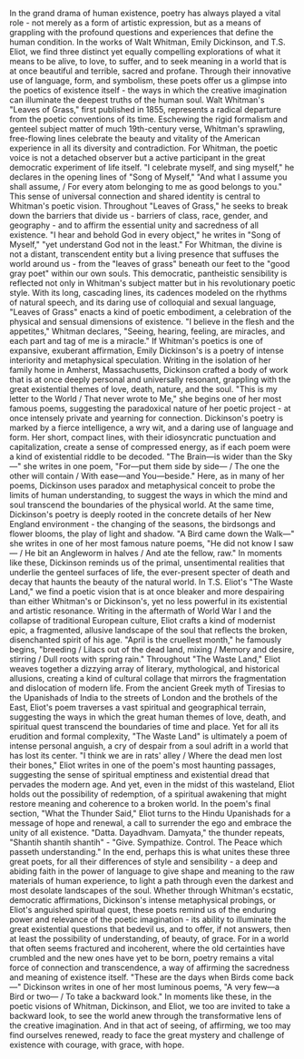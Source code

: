In the grand drama of human existence, poetry has always played a vital role - not merely as a form of artistic expression, but as a means of grappling with the profound questions and experiences that define the human condition. In the works of Walt Whitman, Emily Dickinson, and T.S. Eliot, we find three distinct yet equally compelling explorations of what it means to be alive, to love, to suffer, and to seek meaning in a world that is at once beautiful and terrible, sacred and profane. Through their innovative use of language, form, and symbolism, these poets offer us a glimpse into the poetics of existence itself - the ways in which the creative imagination can illuminate the deepest truths of the human soul.
Walt Whitman's "Leaves of Grass," first published in 1855, represents a radical departure from the poetic conventions of its time. Eschewing the rigid formalism and genteel subject matter of much 19th-century verse, Whitman's sprawling, free-flowing lines celebrate the beauty and vitality of the American experience in all its diversity and contradiction. For Whitman, the poetic voice is not a detached observer but a active participant in the great democratic experiment of life itself. "I celebrate myself, and sing myself," he declares in the opening lines of "Song of Myself," "And what I assume you shall assume, / For every atom belonging to me as good belongs to you."
This sense of universal connection and shared identity is central to Whitman's poetic vision. Throughout "Leaves of Grass," he seeks to break down the barriers that divide us - barriers of class, race, gender, and geography - and to affirm the essential unity and sacredness of all existence. "I hear and behold God in every object," he writes in "Song of Myself," "yet understand God not in the least." For Whitman, the divine is not a distant, transcendent entity but a living presence that suffuses the world around us - from the "leaves of grass" beneath our feet to the "good gray poet" within our own souls.
This democratic, pantheistic sensibility is reflected not only in Whitman's subject matter but in his revolutionary poetic style. With its long, cascading lines, its cadences modeled on the rhythms of natural speech, and its daring use of colloquial and sexual language, "Leaves of Grass" enacts a kind of poetic embodiment, a celebration of the physical and sensual dimensions of existence. "I believe in the flesh and the appetites," Whitman declares, "Seeing, hearing, feeling, are miracles, and each part and tag of me is a miracle."
If Whitman's poetics is one of expansive, exuberant affirmation, Emily Dickinson's is a poetry of intense interiority and metaphysical speculation. Writing in the isolation of her family home in Amherst, Massachusetts, Dickinson crafted a body of work that is at once deeply personal and universally resonant, grappling with the great existential themes of love, death, nature, and the soul. "This is my letter to the World / That never wrote to Me," she begins one of her most famous poems, suggesting the paradoxical nature of her poetic project - at once intensely private and yearning for connection.
Dickinson's poetry is marked by a fierce intelligence, a wry wit, and a daring use of language and form. Her short, compact lines, with their idiosyncratic punctuation and capitalization, create a sense of compressed energy, as if each poem were a kind of existential riddle to be decoded. "The Brain—is wider than the Sky—" she writes in one poem, "For—put them side by side— / The one the other will contain / With ease—and You—beside." Here, as in many of her poems, Dickinson uses paradox and metaphysical conceit to probe the limits of human understanding, to suggest the ways in which the mind and soul transcend the boundaries of the physical world.
At the same time, Dickinson's poetry is deeply rooted in the concrete details of her New England environment - the changing of the seasons, the birdsongs and flower blooms, the play of light and shadow. "A Bird came down the Walk—" she writes in one of her most famous nature poems, "He did not know I saw— / He bit an Angleworm in halves / And ate the fellow, raw." In moments like these, Dickinson reminds us of the primal, unsentimental realities that underlie the genteel surfaces of life, the ever-present specter of death and decay that haunts the beauty of the natural world.
In T.S. Eliot's "The Waste Land," we find a poetic vision that is at once bleaker and more despairing than either Whitman's or Dickinson's, yet no less powerful in its existential and artistic resonance. Writing in the aftermath of World War I and the collapse of traditional European culture, Eliot crafts a kind of modernist epic, a fragmented, allusive landscape of the soul that reflects the broken, disenchanted spirit of his age. "April is the cruellest month," he famously begins, "breeding / Lilacs out of the dead land, mixing / Memory and desire, stirring / Dull roots with spring rain."
Throughout "The Waste Land," Eliot weaves together a dizzying array of literary, mythological, and historical allusions, creating a kind of cultural collage that mirrors the fragmentation and dislocation of modern life. From the ancient Greek myth of Tiresias to the Upanishads of India to the streets of London and the brothels of the East, Eliot's poem traverses a vast spiritual and geographical terrain, suggesting the ways in which the great human themes of love, death, and spiritual quest transcend the boundaries of time and place.
Yet for all its erudition and formal complexity, "The Waste Land" is ultimately a poem of intense personal anguish, a cry of despair from a soul adrift in a world that has lost its center. "I think we are in rats' alley / Where the dead men lost their bones," Eliot writes in one of the poem's most haunting passages, suggesting the sense of spiritual emptiness and existential dread that pervades the modern age.
And yet, even in the midst of this wasteland, Eliot holds out the possibility of redemption, of a spiritual awakening that might restore meaning and coherence to a broken world. In the poem's final section, "What the Thunder Said," Eliot turns to the Hindu Upanishads for a message of hope and renewal, a call to surrender the ego and embrace the unity of all existence. "Datta. Dayadhvam. Damyata," the thunder repeats, "Shantih shantih shantih" - "Give. Sympathize. Control. The Peace which passeth understanding."
In the end, perhaps this is what unites these three great poets, for all their differences of style and sensibility - a deep and abiding faith in the power of language to give shape and meaning to the raw materials of human experience, to light a path through even the darkest and most desolate landscapes of the soul. Whether through Whitman's ecstatic, democratic affirmations, Dickinson's intense metaphysical probings, or Eliot's anguished spiritual quest, these poets remind us of the enduring power and relevance of the poetic imagination - its ability to illuminate the great existential questions that bedevil us, and to offer, if not answers, then at least the possibility of understanding, of beauty, of grace.
For in a world that often seems fractured and incoherent, where the old certainties have crumbled and the new ones have yet to be born, poetry remains a vital force of connection and transcendence, a way of affirming the sacredness and meaning of existence itself. "These are the days when Birds come back—" Dickinson writes in one of her most luminous poems, "A very few—a Bird or two— / To take a backward look." In moments like these, in the poetic visions of Whitman, Dickinson, and Eliot, we too are invited to take a backward look, to see the world anew through the transformative lens of the creative imagination. And in that act of seeing, of affirming, we too may find ourselves renewed, ready to face the great mystery and challenge of existence with courage, with grace, with hope.